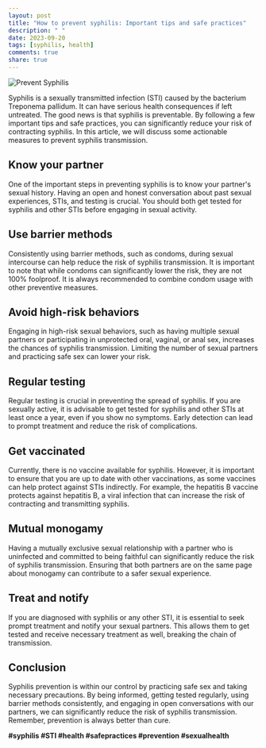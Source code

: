 ```yaml
---
layout: post
title: "How to prevent syphilis: Important tips and safe practices"
description: " "
date: 2023-09-20
tags: [syphilis, health]
comments: true
share: true
---
```


![Prevent Syphilis](https://source.unsplash.com/1600x900/?health,disease)

Syphilis is a sexually transmitted infection (STI) caused by the bacterium Treponema pallidum. It can have serious health consequences if left untreated. The good news is that syphilis is preventable. By following a few important tips and safe practices, you can significantly reduce your risk of contracting syphilis. In this article, we will discuss some actionable measures to prevent syphilis transmission.

## Know your partner
One of the important steps in preventing syphilis is to know your partner's sexual history. Having an open and honest conversation about past sexual experiences, STIs, and testing is crucial. You should both get tested for syphilis and other STIs before engaging in sexual activity. 

## Use barrier methods
Consistently using barrier methods, such as condoms, during sexual intercourse can help reduce the risk of syphilis transmission. It is important to note that while condoms can significantly lower the risk, they are not 100% foolproof. It is always recommended to combine condom usage with other preventive measures.

## Avoid high-risk behaviors
Engaging in high-risk sexual behaviors, such as having multiple sexual partners or participating in unprotected oral, vaginal, or anal sex, increases the chances of syphilis transmission. Limiting the number of sexual partners and practicing safe sex can lower your risk.

## Regular testing
Regular testing is crucial in preventing the spread of syphilis. If you are sexually active, it is advisable to get tested for syphilis and other STIs at least once a year, even if you show no symptoms. Early detection can lead to prompt treatment and reduce the risk of complications.

## Get vaccinated
Currently, there is no vaccine available for syphilis. However, it is important to ensure that you are up to date with other vaccinations, as some vaccines can help protect against STIs indirectly. For example, the hepatitis B vaccine protects against hepatitis B, a viral infection that can increase the risk of contracting and transmitting syphilis.

## Mutual monogamy
Having a mutually exclusive sexual relationship with a partner who is uninfected and committed to being faithful can significantly reduce the risk of syphilis transmission. Ensuring that both partners are on the same page about monogamy can contribute to a safer sexual experience.

## Treat and notify
If you are diagnosed with syphilis or any other STI, it is essential to seek prompt treatment and notify your sexual partners. This allows them to get tested and receive necessary treatment as well, breaking the chain of transmission.

## Conclusion
Syphilis prevention is within our control by practicing safe sex and taking necessary precautions. By being informed, getting tested regularly, using barrier methods consistently, and engaging in open conversations with our partners, we can significantly reduce the risk of syphilis transmission. Remember, prevention is always better than cure.

**#syphilis #STI #health #safepractices #prevention #sexualhealth**